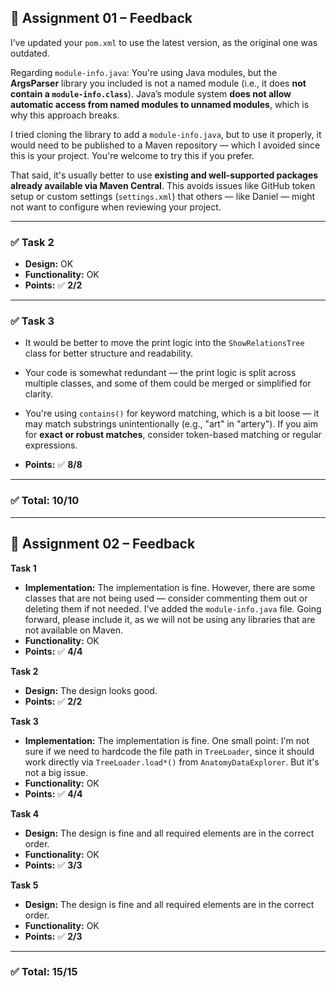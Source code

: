 
## 📘 Assignment 01 – Feedback

I’ve updated your `pom.xml` to use the latest version, as the original one was outdated.

Regarding `module-info.java`:
You're using Java modules, but the **ArgsParser** library you included is not a named module (i.e., it does **not contain a `module-info.class`**). Java’s module system **does not allow automatic access from named modules to unnamed modules**, which is why this approach breaks.

I tried cloning the library to add a `module-info.java`, but to use it properly, it would need to be published to a Maven repository — which I avoided since this is your project. You're welcome to try this if you prefer.

That said, it's usually better to use **existing and well-supported packages already available via Maven Central**. This avoids issues like GitHub token setup or custom settings (`settings.xml`) that others — like Daniel — might not want to configure when reviewing your project.

---

### ✅ **Task 2**

* **Design:** OK
* **Functionality:** OK
* **Points:** ✅ **2/2**

---

### ✅ **Task 3**

* It would be better to move the print logic into the `ShowRelationsTree` class for better structure and readability.

* Your code is somewhat redundant — the print logic is split across multiple classes, and some of them could be merged or simplified for clarity.

* You're using `contains()` for keyword matching, which is a bit loose — it may match substrings unintentionally (e.g., "art" in "artery"). If you aim for **exact or robust matches**, consider token-based matching or regular expressions.

* **Points:** ✅ **8/8**

---

### ✅ **Total: 10/10**


---


## 📘 Assignment 02 – Feedback

**Task 1**

* **Implementation:** The implementation is fine. However, there are some classes that are not being used — consider commenting them out or deleting them if not needed. I've added the `module-info.java` file. Going forward, please include it, as we will not be using any libraries that are not available on Maven.
* **Functionality:** OK
* **Points:** ✅ **4/4**

**Task 2**

* **Design:** The design looks good.
* **Points:** ✅ **2/2**

**Task 3**

* **Implementation:** The implementation is fine. One small point: I'm not sure if we need to hardcode the file path in `TreeLoader`, since it should work directly via `TreeLoader.load*()` from `AnatomyDataExplorer`. But it's not a big issue.
* **Functionality:** OK
* **Points:** ✅ **4/4**

**Task 4**

* **Design:** The design is fine and all required elements are in the correct order.
* **Functionality:** OK
* **Points:** ✅ **3/3**

**Task 5**

* **Design:** The design is fine and all required elements are in the correct order.
* **Functionality:** OK
* **Points:** ✅ **2/3**

---

### ✅ **Total: 15/15**


